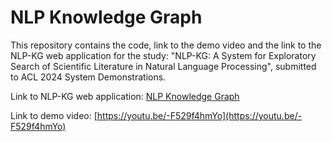 # NLP Knowledge Graph

This repository contains the code, link to the demo video and the link to the NLP-KG web application for the study: "NLP-KG: A System for Exploratory Search of Scientific Literature in Natural Language Processing", submitted to ACL 2024 System Demonstrations.

Link to NLP-KG web application: [NLP Knowledge Graph](http://131.159.30.6:3000)

Link to demo video: [https://youtu.be/-F529f4hmYo](https://youtu.be/-F529f4hmYo)
